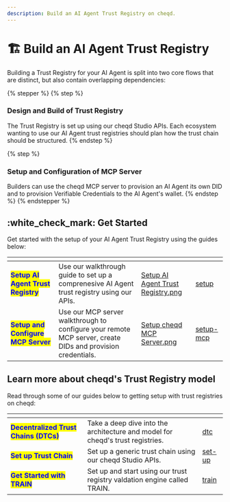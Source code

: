 ```yaml
---
description: Build an AI Agent Trust Registry on cheqd.
---
```


# 🏗️ Build an AI Agent Trust Registry

Building a Trust Registry for your AI Agent is split into two core flows that are distinct, but also contain overlapping dependencies:

{% stepper %}
{% step %}
### Design and Build of Trust Registry

The Trust Registry is set up using our cheqd Studio APIs. Each ecosystem wanting to use our AI Agent trust registries should plan how the trust chain should be structured.&#x20;
{% endstep %}

{% step %}
### Setup and Configuration of MCP Server

Builders can use the cheqd MCP server to provision an AI Agent its own DID and to provision Verifiable Credentials to the AI Agent's wallet.&#x20;
{% endstep %}
{% endstepper %}

## :white\_check\_mark: Get Started

Get started with the setup of your AI Agent Trust Registry using the guides below:

<table data-card-size="large" data-view="cards"><thead><tr><th></th><th></th><th data-hidden data-card-cover data-type="files"></th><th data-hidden data-card-target data-type="content-ref"></th></tr></thead><tbody><tr><td><mark style="color:blue;"><strong>Setup AI Agent Trust Registry</strong></mark> </td><td>Use our walkthrough guide to set up a comprenesive AI Agent trust registry using our APIs.</td><td><a href="../../../.gitbook/assets/Setup AI Agent Trust Registry.png">Setup AI Agent Trust Registry.png</a></td><td><a href="setup/">setup</a></td></tr><tr><td><mark style="color:blue;"><strong>Setup and Configure MCP Server</strong></mark></td><td>Use our MCP server walkthrough to configure your remote MCP server, create DIDs and provision credentials.</td><td><a href="../../../.gitbook/assets/Setup cheqd MCP Server.png">Setup cheqd MCP Server.png</a></td><td><a href="setup-mcp/">setup-mcp</a></td></tr></tbody></table>

## Learn more about cheqd's Trust Registry model

Read through some of our guides below to getting setup with trust registries on cheqd:

<table data-card-size="large" data-view="cards"><thead><tr><th></th><th></th><th data-hidden data-card-target data-type="content-ref"></th></tr></thead><tbody><tr><td><mark style="color:blue;"><strong>Decentralized Trust Chains (DTCs)</strong></mark></td><td>Take a deep dive into the architecture and model for cheqd's trust registries.</td><td><a href="../../../studio/trust-registries/dtc/">dtc</a></td></tr><tr><td><mark style="color:blue;"><strong>Set up Trust Chain</strong></mark></td><td>Set up a generic trust chain using our cheqd Studio APIs. </td><td><a href="../../../studio/trust-registries/set-up/">set-up</a></td></tr><tr><td><mark style="color:blue;"><strong>Get Started with TRAIN</strong></mark></td><td>Set up and start using our trust registry valdation engine called TRAIN.</td><td><a href="../../../studio/trust-registries/train/">train</a></td></tr></tbody></table>
